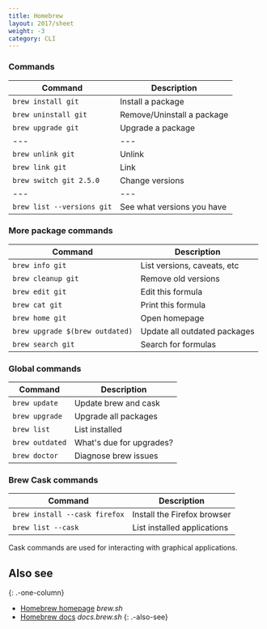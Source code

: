 ```yaml
---
title: Homebrew
layout: 2017/sheet
weight: -3
category: CLI
---
```


### Commands

| Command                    | Description                 |
| ---                        | ---                         |
| `brew install git`         | Install a package           |
| `brew uninstall git`       | Remove/Uninstall a package  |
| `brew upgrade git`         | Upgrade a package           |
| ---                        | ---                         |
| `brew unlink git`          | Unlink                      |
| `brew link git`            | Link                        |
| `brew switch git 2.5.0`    | Change versions             |
| ---                        | ---                         |
| `brew list --versions git` | See what versions you have  |

### More package commands

| Command                        | Description                  |
| ---                            | ---                          |
| `brew info git`                | List versions, caveats, etc  |
| `brew cleanup git`             | Remove old versions          |
| `brew edit git`                | Edit this formula            |
| `brew cat git`                 | Print this formula           |
| `brew home git`                | Open homepage                |
| `brew upgrade $(brew outdated)` | Update all outdated packages |
| `brew search git`              | Search for formulas         |

### Global commands

| Command         | Description              |
| ---             | ---                      |
| `brew update`   | Update brew and cask     |
| `brew upgrade`  | Upgrade all packages     |
| `brew list`     | List installed           |
| `brew outdated` | What's due for upgrades? |
| `brew doctor`   | Diagnose brew issues     |

### Brew Cask commands

| Command                       | Description                           |
| ---                           | ---                                   |
| `brew install --cask firefox` | Install the Firefox browser           |
| `brew list --cask`            | List installed applications           |

Cask commands are used for interacting with graphical applications.

## Also see
{: .-one-column}

* [Homebrew homepage](https://brew.sh/) _brew.sh_
* [Homebrew docs](https://docs.brew.sh) _docs.brew.sh_
{: .-also-see}
